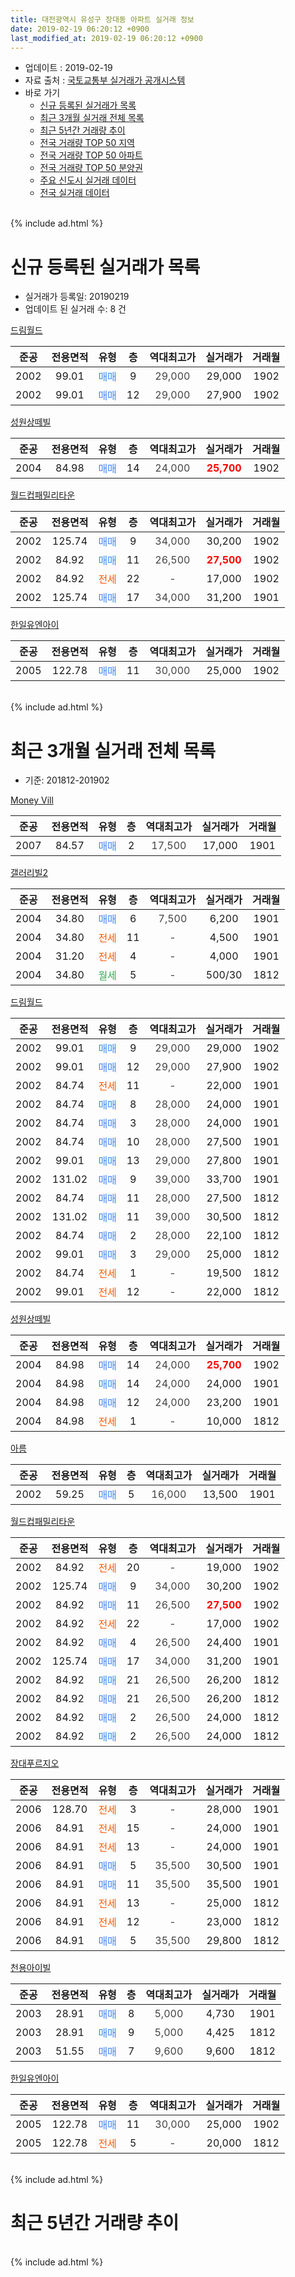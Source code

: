 ```yaml
---
title: 대전광역시 유성구 장대동 아파트 실거래 정보
date: 2019-02-19 06:20:12 +0900
last_modified_at: 2019-02-19 06:20:12 +0900
---
```


* 업데이트 : 2019-02-19
* 자료 출처 : [국토교통부 실거래가 공개시스템](http://rt.molit.go.kr)
* 바로 가기
    * [신규 등록된 실거래가 목록](#신규-등록된-실거래가-목록)
    * [최근 3개월 실거래 전체 목록](#최근-3개월-실거래-전체-목록)
    * [최근 5년간 거래량 추이](#최근-5년간-거래량-추이)
    * [전국 거래량 TOP 50 지역](https://inasie.github.io/apt-trade-info/최근-3개월-전국에서-가장-거래가-많이-발생한-지역)
    * [전국 거래량 TOP 50 아파트](https://inasie.github.io/apt-trade-info/최근-3개월-전국에서-가장-거래가-많이-발생한-아파트)
    * [전국 거래량 TOP 50 분양권](https://inasie.github.io/apt-trade-info/최근-3개월-전국에서-가장-거래가-많이-발생한-분양권)
    * [주요 신도시 실거래 데이터](https://inasie.github.io/apt-trade-info/주요-신도시)
    * [전국 실거래 데이터](https://inasie.github.io/apt-trade-info/전국)
<br>
{% include ad.html %}
<br>

# 신규 등록된 실거래가 목록
* 실거래가 등록일: 20190219
* 업데이트 된 실거래 수: 8 건


[드림월드](https://search.naver.com/search.naver?query=%EB%8C%80%EC%A0%84%EA%B4%91%EC%97%AD%EC%8B%9C+%EC%9C%A0%EC%84%B1%EA%B5%AC+%EC%9E%A5%EB%8C%80%EB%8F%99+%EB%93%9C%EB%A6%BC%EC%9B%94%EB%93%9C)

|준공|전용면적|유형|층|역대최고가|실거래가|거래월|
|:---:|:---:|:---:|:---:|:---:|:---:|:---:|
|2002|99.01|<span style="color:#4285f3">매매</span>|9|<span style="color:#444444">29,000</span>|29,000|1902|
|2002|99.01|<span style="color:#4285f3">매매</span>|12|<span style="color:#444444">29,000</span>|27,900|1902|

[성원상떼빌](https://search.naver.com/search.naver?query=%EB%8C%80%EC%A0%84%EA%B4%91%EC%97%AD%EC%8B%9C+%EC%9C%A0%EC%84%B1%EA%B5%AC+%EC%9E%A5%EB%8C%80%EB%8F%99+%EC%84%B1%EC%9B%90%EC%83%81%EB%96%BC%EB%B9%8C)

|준공|전용면적|유형|층|역대최고가|실거래가|거래월|
|:---:|:---:|:---:|:---:|:---:|:---:|:---:|
|2004|84.98|<span style="color:#4285f3">매매</span>|14|<span style="color:#444444">24,000</span>|<b><span style="color:#ff0000">25,700</span></b>|1902|

[월드컵패밀리타운](https://search.naver.com/search.naver?query=%EB%8C%80%EC%A0%84%EA%B4%91%EC%97%AD%EC%8B%9C+%EC%9C%A0%EC%84%B1%EA%B5%AC+%EC%9E%A5%EB%8C%80%EB%8F%99+%EC%9B%94%EB%93%9C%EC%BB%B5%ED%8C%A8%EB%B0%80%EB%A6%AC%ED%83%80%EC%9A%B4)

|준공|전용면적|유형|층|역대최고가|실거래가|거래월|
|:---:|:---:|:---:|:---:|:---:|:---:|:---:|
|2002|125.74|<span style="color:#4285f3">매매</span>|9|<span style="color:#444444">34,000</span>|30,200|1902|
|2002|84.92|<span style="color:#4285f3">매매</span>|11|<span style="color:#444444">26,500</span>|<b><span style="color:#ff0000">27,500</span></b>|1902|
|2002|84.92|<span style="color:#ff5a00">전세</span>|22|<span style="color:#444444">-</span>|17,000|1902|
|2002|125.74|<span style="color:#4285f3">매매</span>|17|<span style="color:#444444">34,000</span>|31,200|1901|

[한일유엔아이](https://search.naver.com/search.naver?query=%EB%8C%80%EC%A0%84%EA%B4%91%EC%97%AD%EC%8B%9C+%EC%9C%A0%EC%84%B1%EA%B5%AC+%EC%9E%A5%EB%8C%80%EB%8F%99+%ED%95%9C%EC%9D%BC%EC%9C%A0%EC%97%94%EC%95%84%EC%9D%B4)

|준공|전용면적|유형|층|역대최고가|실거래가|거래월|
|:---:|:---:|:---:|:---:|:---:|:---:|:---:|
|2005|122.78|<span style="color:#4285f3">매매</span>|11|<span style="color:#444444">30,000</span>|25,000|1902|


<br>
{% include ad.html %}
<br>

# 최근 3개월 실거래 전체 목록
* 기준: 201812-201902


[Money Vill](https://search.naver.com/search.naver?query=%EB%8C%80%EC%A0%84%EA%B4%91%EC%97%AD%EC%8B%9C+%EC%9C%A0%EC%84%B1%EA%B5%AC+%EC%9E%A5%EB%8C%80%EB%8F%99+Money+Vill)

|준공|전용면적|유형|층|역대최고가|실거래가|거래월|
|:---:|:---:|:---:|:---:|:---:|:---:|:---:|
|2007|84.57|<span style="color:#4285f3">매매</span>|2|<span style="color:#444444">17,500</span>|17,000|1901|

[갤러리빌2](https://search.naver.com/search.naver?query=%EB%8C%80%EC%A0%84%EA%B4%91%EC%97%AD%EC%8B%9C+%EC%9C%A0%EC%84%B1%EA%B5%AC+%EC%9E%A5%EB%8C%80%EB%8F%99+%EA%B0%A4%EB%9F%AC%EB%A6%AC%EB%B9%8C2)

|준공|전용면적|유형|층|역대최고가|실거래가|거래월|
|:---:|:---:|:---:|:---:|:---:|:---:|:---:|
|2004|34.80|<span style="color:#4285f3">매매</span>|6|<span style="color:#444444">7,500</span>|6,200|1901|
|2004|34.80|<span style="color:#ff5a00">전세</span>|11|<span style="color:#444444">-</span>|4,500|1901|
|2004|31.20|<span style="color:#ff5a00">전세</span>|4|<span style="color:#444444">-</span>|4,000|1901|
|2004|34.80|<span style="color:#34a853">월세</span>|5|<span style="color:#444444">-</span>|500/30|1812|

[드림월드](https://search.naver.com/search.naver?query=%EB%8C%80%EC%A0%84%EA%B4%91%EC%97%AD%EC%8B%9C+%EC%9C%A0%EC%84%B1%EA%B5%AC+%EC%9E%A5%EB%8C%80%EB%8F%99+%EB%93%9C%EB%A6%BC%EC%9B%94%EB%93%9C)

|준공|전용면적|유형|층|역대최고가|실거래가|거래월|
|:---:|:---:|:---:|:---:|:---:|:---:|:---:|
|2002|99.01|<span style="color:#4285f3">매매</span>|9|<span style="color:#444444">29,000</span>|29,000|1902|
|2002|99.01|<span style="color:#4285f3">매매</span>|12|<span style="color:#444444">29,000</span>|27,900|1902|
|2002|84.74|<span style="color:#ff5a00">전세</span>|11|<span style="color:#444444">-</span>|22,000|1901|
|2002|84.74|<span style="color:#4285f3">매매</span>|8|<span style="color:#444444">28,000</span>|24,000|1901|
|2002|84.74|<span style="color:#4285f3">매매</span>|3|<span style="color:#444444">28,000</span>|24,000|1901|
|2002|84.74|<span style="color:#4285f3">매매</span>|10|<span style="color:#444444">28,000</span>|27,500|1901|
|2002|99.01|<span style="color:#4285f3">매매</span>|13|<span style="color:#444444">29,000</span>|27,800|1901|
|2002|131.02|<span style="color:#4285f3">매매</span>|9|<span style="color:#444444">39,000</span>|33,700|1901|
|2002|84.74|<span style="color:#4285f3">매매</span>|11|<span style="color:#444444">28,000</span>|27,500|1812|
|2002|131.02|<span style="color:#4285f3">매매</span>|11|<span style="color:#444444">39,000</span>|30,500|1812|
|2002|84.74|<span style="color:#4285f3">매매</span>|2|<span style="color:#444444">28,000</span>|22,100|1812|
|2002|99.01|<span style="color:#4285f3">매매</span>|3|<span style="color:#444444">29,000</span>|25,000|1812|
|2002|84.74|<span style="color:#ff5a00">전세</span>|1|<span style="color:#444444">-</span>|19,500|1812|
|2002|99.01|<span style="color:#ff5a00">전세</span>|12|<span style="color:#444444">-</span>|22,000|1812|

[성원상떼빌](https://search.naver.com/search.naver?query=%EB%8C%80%EC%A0%84%EA%B4%91%EC%97%AD%EC%8B%9C+%EC%9C%A0%EC%84%B1%EA%B5%AC+%EC%9E%A5%EB%8C%80%EB%8F%99+%EC%84%B1%EC%9B%90%EC%83%81%EB%96%BC%EB%B9%8C)

|준공|전용면적|유형|층|역대최고가|실거래가|거래월|
|:---:|:---:|:---:|:---:|:---:|:---:|:---:|
|2004|84.98|<span style="color:#4285f3">매매</span>|14|<span style="color:#444444">24,000</span>|<b><span style="color:#ff0000">25,700</span></b>|1902|
|2004|84.98|<span style="color:#4285f3">매매</span>|14|<span style="color:#444444">24,000</span>|24,000|1901|
|2004|84.98|<span style="color:#4285f3">매매</span>|12|<span style="color:#444444">24,000</span>|23,200|1901|
|2004|84.98|<span style="color:#ff5a00">전세</span>|1|<span style="color:#444444">-</span>|10,000|1812|

[아름](https://search.naver.com/search.naver?query=%EB%8C%80%EC%A0%84%EA%B4%91%EC%97%AD%EC%8B%9C+%EC%9C%A0%EC%84%B1%EA%B5%AC+%EC%9E%A5%EB%8C%80%EB%8F%99+%EC%95%84%EB%A6%84)

|준공|전용면적|유형|층|역대최고가|실거래가|거래월|
|:---:|:---:|:---:|:---:|:---:|:---:|:---:|
|2002|59.25|<span style="color:#4285f3">매매</span>|5|<span style="color:#444444">16,000</span>|13,500|1901|

[월드컵패밀리타운](https://search.naver.com/search.naver?query=%EB%8C%80%EC%A0%84%EA%B4%91%EC%97%AD%EC%8B%9C+%EC%9C%A0%EC%84%B1%EA%B5%AC+%EC%9E%A5%EB%8C%80%EB%8F%99+%EC%9B%94%EB%93%9C%EC%BB%B5%ED%8C%A8%EB%B0%80%EB%A6%AC%ED%83%80%EC%9A%B4)

|준공|전용면적|유형|층|역대최고가|실거래가|거래월|
|:---:|:---:|:---:|:---:|:---:|:---:|:---:|
|2002|84.92|<span style="color:#ff5a00">전세</span>|20|<span style="color:#444444">-</span>|19,000|1902|
|2002|125.74|<span style="color:#4285f3">매매</span>|9|<span style="color:#444444">34,000</span>|30,200|1902|
|2002|84.92|<span style="color:#4285f3">매매</span>|11|<span style="color:#444444">26,500</span>|<b><span style="color:#ff0000">27,500</span></b>|1902|
|2002|84.92|<span style="color:#ff5a00">전세</span>|22|<span style="color:#444444">-</span>|17,000|1902|
|2002|84.92|<span style="color:#4285f3">매매</span>|4|<span style="color:#444444">26,500</span>|24,400|1901|
|2002|125.74|<span style="color:#4285f3">매매</span>|17|<span style="color:#444444">34,000</span>|31,200|1901|
|2002|84.92|<span style="color:#4285f3">매매</span>|21|<span style="color:#444444">26,500</span>|26,200|1812|
|2002|84.92|<span style="color:#4285f3">매매</span>|21|<span style="color:#444444">26,500</span>|26,200|1812|
|2002|84.92|<span style="color:#4285f3">매매</span>|2|<span style="color:#444444">26,500</span>|24,000|1812|
|2002|84.92|<span style="color:#4285f3">매매</span>|2|<span style="color:#444444">26,500</span>|24,000|1812|

[장대푸르지오](https://search.naver.com/search.naver?query=%EB%8C%80%EC%A0%84%EA%B4%91%EC%97%AD%EC%8B%9C+%EC%9C%A0%EC%84%B1%EA%B5%AC+%EC%9E%A5%EB%8C%80%EB%8F%99+%EC%9E%A5%EB%8C%80%ED%91%B8%EB%A5%B4%EC%A7%80%EC%98%A4)

|준공|전용면적|유형|층|역대최고가|실거래가|거래월|
|:---:|:---:|:---:|:---:|:---:|:---:|:---:|
|2006|128.70|<span style="color:#ff5a00">전세</span>|3|<span style="color:#444444">-</span>|28,000|1901|
|2006|84.91|<span style="color:#ff5a00">전세</span>|15|<span style="color:#444444">-</span>|24,000|1901|
|2006|84.91|<span style="color:#ff5a00">전세</span>|13|<span style="color:#444444">-</span>|24,000|1901|
|2006|84.91|<span style="color:#4285f3">매매</span>|5|<span style="color:#444444">35,500</span>|30,500|1901|
|2006|84.91|<span style="color:#4285f3">매매</span>|11|<span style="color:#444444">35,500</span>|35,500|1901|
|2006|84.91|<span style="color:#ff5a00">전세</span>|13|<span style="color:#444444">-</span>|25,000|1812|
|2006|84.91|<span style="color:#ff5a00">전세</span>|12|<span style="color:#444444">-</span>|23,000|1812|
|2006|84.91|<span style="color:#4285f3">매매</span>|5|<span style="color:#444444">35,500</span>|29,800|1812|


<script async src="//pagead2.googlesyndication.com/pagead/js/adsbygoogle.js"></script>
<!-- 기본 -->
<ins class="adsbygoogle"
     style="display:block"
     data-ad-client="ca-pub-2446590836940007"
     data-ad-slot="1659523306"
     data-ad-format="auto"
     data-full-width-responsive="true"></ins>
<script>
(adsbygoogle = window.adsbygoogle || []).push({});
</script>


[천용아이빌](https://search.naver.com/search.naver?query=%EB%8C%80%EC%A0%84%EA%B4%91%EC%97%AD%EC%8B%9C+%EC%9C%A0%EC%84%B1%EA%B5%AC+%EC%9E%A5%EB%8C%80%EB%8F%99+%EC%B2%9C%EC%9A%A9%EC%95%84%EC%9D%B4%EB%B9%8C)

|준공|전용면적|유형|층|역대최고가|실거래가|거래월|
|:---:|:---:|:---:|:---:|:---:|:---:|:---:|
|2003|28.91|<span style="color:#4285f3">매매</span>|8|<span style="color:#444444">5,000</span>|4,730|1901|
|2003|28.91|<span style="color:#4285f3">매매</span>|9|<span style="color:#444444">5,000</span>|4,425|1812|
|2003|51.55|<span style="color:#4285f3">매매</span>|7|<span style="color:#444444">9,600</span>|9,600|1812|

[한일유엔아이](https://search.naver.com/search.naver?query=%EB%8C%80%EC%A0%84%EA%B4%91%EC%97%AD%EC%8B%9C+%EC%9C%A0%EC%84%B1%EA%B5%AC+%EC%9E%A5%EB%8C%80%EB%8F%99+%ED%95%9C%EC%9D%BC%EC%9C%A0%EC%97%94%EC%95%84%EC%9D%B4)

|준공|전용면적|유형|층|역대최고가|실거래가|거래월|
|:---:|:---:|:---:|:---:|:---:|:---:|:---:|
|2005|122.78|<span style="color:#4285f3">매매</span>|11|<span style="color:#444444">30,000</span>|25,000|1902|
|2005|122.78|<span style="color:#ff5a00">전세</span>|5|<span style="color:#444444">-</span>|20,000|1812|


<br>
{% include ad.html %}
<br>

# 최근 5년간 거래량 추이


<div style="width:100%;">
    <canvas id="deal_progress" height="200"></canvas>
</div>

<script>
new Chart(document.getElementById("deal_progress"), {
    type: 'line',
    data: {
        labels: ['201402','201403','201404','201405','201406','201407','201408','201409','201410','201411','201412','201501','201502','201503','201504','201505','201506','201507','201508','201509','201510','201511','201512','201601','201602','201603','201604','201605','201606','201607','201608','201609','201610','201611','201612','201701','201702','201703','201704','201705','201706','201707','201708','201709','201710','201711','201712','201801','201802','201803','201804','201805','201806','201807','201808','201809','201810','201811','201812','201901','201902'],
        datasets: [{
            label: '매매',
            pointRadius: 1,
            data: [11, 14, 14, 13, 4, 11, 9, 10, 13, 12, 7, 17, 12, 20, 10, 9, 11, 12, 11, 13, 18, 20, 17, 12, 12, 17, 18, 8, 18, 7, 11, 12, 27, 18, 20, 10, 23, 15, 13, 13, 16, 13, 13, 8, 7, 17, 15, 20, 14, 8, 11, 6, 11, 11, 10, 15, 16, 10, 11, 15, 6],
            borderColor: "rgba(255, 201, 14, 1)",
            backgroundColor: "rgba(255, 201, 14, 0.5)",
            fill: false,
            lineTension: 0
        },{
            label: '전월세',
            pointRadius: 1,
            data: [8, 13, 7, 13, 9, 6, 10, 9, 10, 5, 9, 14, 7, 15, 9, 8, 12, 6, 7, 11, 12, 6, 8, 10, 9, 4, 5, 13, 9, 8, 2, 6, 8, 6, 9, 9, 8, 12, 7, 5, 7, 3, 6, 3, 11, 9, 5, 8, 6, 3, 5, 10, 8, 2, 3, 5, 3, 13, 7, 6, 2],
            borderColor: "rgba(0, 141, 185, 1)",
            backgroundColor: "rgba(0, 141, 185, 0.5)",
            fill: false,
            lineTension: 0
        }
        ]
    },
    options: {
        responsive: true,
        title: {
            display: false
        },
        tooltips: {
            mode: 'index',
            intersect: false
        },
        hover: {
            mode: 'nearest',
            intersect: true
        },
        scales: {
            xAxes: [{
                display: true,
                scaleLabel: {
                    display: true,
                    labelString: '년/월'
                }
            }],
            yAxes: [{
                display: true,
                ticks: {
                    suggestedMin: 0,
                },
                scaleLabel: {
                    display: true,
                    labelString: '실거래 수'
                }
            }]
        }
    }
});

</script>


<br>
{% include ad.html %}
<br>

